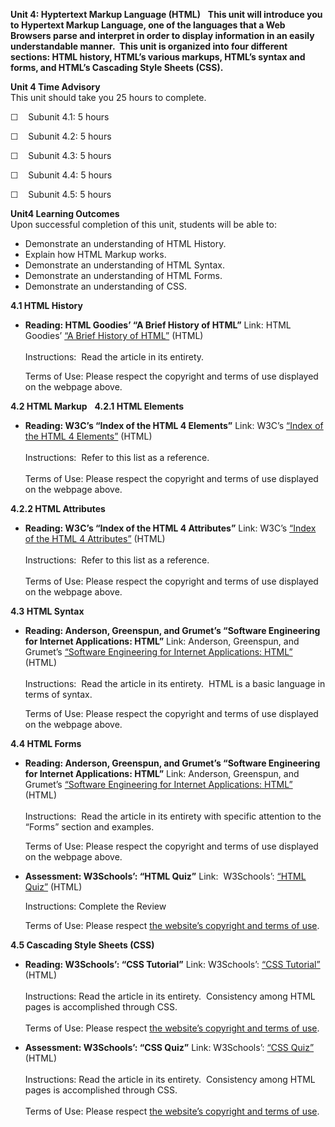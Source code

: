**Unit 4: Hyptertext Markup Language (HTML)** <span id="4"></span> 
**This unit will introduce you to Hypertext Markup Language, one of the
languages that a Web Browsers parse and interpret in order to display
information in an easily understandable manner.  This unit is organized
into four different sections: HTML history, HTML’s various markups,
HTML’s syntax and forms, and HTML’s Cascading Style Sheets (CSS).**

**Unit 4 Time Advisory**  
This unit should take you 25 hours to complete.

☐    Subunit 4.1: 5 hours

☐    Subunit 4.2: 5 hours

☐    Subunit 4.3: 5 hours

☐    Subunit 4.4: 5 hours

☐    Subunit 4.5: 5 hours

**Unit4 Learning Outcomes**  
Upon successful completion of this unit, students will be able to:

-   Demonstrate an understanding of HTML History.
-   Explain how HTML Markup works.
-   Demonstrate an understanding of HTML Syntax.
-   Demonstrate an understanding of HTML Forms.
-   Demonstrate an understanding of CSS.

**4.1 HTML History** <span id="4.1"></span> 
-   **Reading: HTML Goodies’ “A Brief History of HTML”**
    Link: HTML Goodies’ [“A Brief History of
    HTML”](http://www.htmlgoodies.com/tutorials/html_401/html4-ref/article.php/3460261/A-Brief-History-of-HTML.htm)
    (HTML)  
        
     Instructions:  Read the article in its entirety.   
      
     Terms of Use: Please respect the copyright and terms of use
    displayed on the webpage above.

**4.2 HTML Markup** <span id="4.2"></span> 
**4.2.1 HTML Elements** <span id="4.2.1"></span> 
-   **Reading: W3C’s “Index of the HTML 4 Elements”**
    Link: W3C’s [“Index of the HTML 4
    Elements”](http://www.w3.org/TR/html401/index/elements.html)
    (HTML)  
        
     Instructions:  Refer to this list as a reference.  
        
     Terms of Use: Please respect the copyright and terms of use
    displayed on the webpage above.

**4.2.2 HTML Attributes** <span id="4.2.2"></span> 
-   **Reading: W3C’s “Index of the HTML 4 Attributes”**
    Link: W3C’s [“Index of the HTML 4
    Attributes”](http://www.w3.org/TR/html401/index/attributes.html)
    (HTML)  
        
     Instructions:  Refer to this list as a reference.  
        
     Terms of Use: Please respect the copyright and terms of use
    displayed on the webpage above.

**4.3 HTML Syntax** <span id="4.3"></span> 
-   **Reading: Anderson, Greenspun, and Grumet’s “Software Engineering
    for Internet Applications: HTML”**
    Link: Anderson, Greenspun, and Grumet’s [“Software Engineering for
    Internet Applications: HTML”](http://philip.greenspun.com/seia/html)
    (HTML)  
        
     Instructions:  Read the article in its entirety.  HTML is a basic
    language in terms of syntax.   
      
     Terms of Use: Please respect the copyright and terms of use
    displayed on the webpage above.

**4.4 HTML Forms** <span id="4.4"></span> 
-   **Reading: Anderson, Greenspun, and Grumet’s “Software Engineering
    for Internet Applications: HTML”**
    Link: Anderson, Greenspun, and Grumet’s [“Software Engineering for
    Internet Applications: HTML”](http://philip.greenspun.com/seia/html)
    (HTML)  
        
     Instructions:  Read the article in its entirety with specific
    attention to the “Forms” section and examples.   
      
     Terms of Use: Please respect the copyright and terms of use
    displayed on the webpage above.

-   **Assessment: W3Schools’: “HTML Quiz”**
    Link:  W3Schools’: [“HTML
    Quiz”](http://www.w3schools.com/html/html_quiz.asp) (HTML)  
      
     Instructions: Complete the Review  
      
     Terms of Use: Please respect [the website’s copyright and terms of
    use](http://www.w3schools.com/about/about_copyright.asp).

**4.5 Cascading Style Sheets (CSS)** <span id="4.5"></span> 
-   **Reading: W3Schools’: “CSS Tutorial”**
    Link: W3Schools’: [“CSS
    Tutorial”](http://www.w3schools.com/css/default.asp) (HTML)  
        
     Instructions: Read the article in its entirety.  Consistency among
    HTML pages is accomplished through CSS.   
        
     Terms of Use: Please respect [the website’s copyright and terms of
    use](http://www.w3schools.com/about/about_copyright.asp).

-   **Assessment: W3Schools’: “CSS Quiz”**
    Link: W3Schools’: [“CSS
    Quiz”](http://www.w3schools.com/css/css_quiz.asp) (HTML)  
        
     Instructions: Read the article in its entirety.  Consistency among
    HTML pages is accomplished through CSS.   
        
     Terms of Use: Please respect [the website’s copyright and terms of
    use](http://www.w3schools.com/about/about_copyright.asp).


